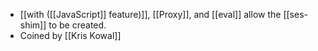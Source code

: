 - [[with ([[JavaScript]] feature)]], [[Proxy]], and [[eval]] allow the [[ses-shim]] to be created.
- Coined by [[Kris Kowal]]
